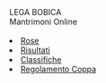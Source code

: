 <th>LEGA BOBICA<br/></th><td>Mantrimoni Online</td><th><br/></th><th><br/></th><li><a href="https://denno985.github.io/asta" class="active">Rose</a></li><li><a href="https://denno985.github.io/risultati" class="active">Risultati</a></li><li><a href="https://denno985.github.io/classifiche" class="active">Classifiche</a></li><li><a href="https://denno985.github.io/coppa.pdf" class="active">Regolamento Coppa</a></li>